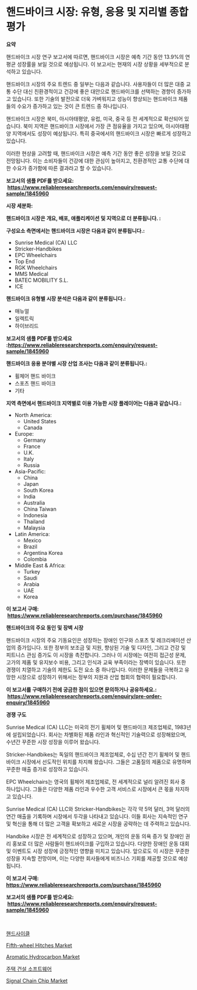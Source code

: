 <p><h1>핸드바이크 시장: 유형, 응용 및 지리별 종합 평가</h1></p><p><strong>요약</strong></p>
<p><p>핸드바이크 시장 연구 보고서에 따르면, 핸드바이크 시장은 예측 기간 동안 13.9%의 연평균 성장률을 보일 것으로 예상됩니다. 이 보고서는 현재의 시장 상황을 세부적으로 분석하고 있습니다.</p><p>핸드바이크 시장의 주요 트렌드 중 일부는 다음과 같습니다. 사용자들이 더 많은 대중 교통 수단 대신 친환경적이고 건강에 좋은 대안으로 핸드바이크를 선택하는 경향이 증가하고 있습니다. 또한 기술의 발전으로 더욱 가벼워지고 성능이 향상되는 핸드바이크 제품들의 수요가 증가하고 있는 것이 큰 트렌드 중 하나입니다.</p><p>핸드바이크 시장은 북미, 아시아태평양, 유럽, 미국, 중국 등 전 세계적으로 확산되어 있습니다. 북미 지역은 핸드바이크 시장에서 가장 큰 점유율을 가지고 있으며, 아시아태평양 지역에서도 성장이 예상됩니다. 특히 중국에서의 핸드바이크 시장은 빠르게 성장하고 있습니다.</p><p>이러한 현상을 고려할 때, 핸드바이크 시장은 예측 기간 동안 좋은 성장을 보일 것으로 전망됩니다. 이는 소비자들이 건강에 대한 관심이 높아지고, 친환경적인 교통 수단에 대한 수요가 증가함에 따른 결과라고 할 수 있습니다.</p></p>
<p><strong>보고서의 샘플 PDF를 받으세요: &nbsp;<a href="https://www.reliableresearchreports.com/enquiry/request-sample/1845960">https://www.reliableresearchreports.com/enquiry/request-sample/1845960</a></strong></p>
<p><strong>시장 세분화:</strong></p>
<p><strong> 핸드바이크 시장은 개요, 배포, 애플리케이션 및 지역으로 더 분류됩니다. :</strong></p>
<p><strong>구성요소 측면에서는 핸드바이크 시장은 다음과 같이 분류됩니다.:</strong></p>
<p><ul><li>Sunrise Medical (CA) LLC</li><li>Stricker-Handbikes</li><li>EPC Wheelchairs</li><li>Top End</li><li>RGK Wheelchairs</li><li>MMS Medical</li><li>BATEC MOBILITY S.L.</li><li>ICE</li></ul></p>
<p><strong> 핸드바이크 유형별 시장 분석은 다음과 같이 분류됩니다.:</strong></p>
<p><ul><li>매뉴얼</li><li>일렉트릭</li><li>하이브리드</li></ul></p>
<p><strong>보고서의 샘플 PDF를 받으세요 :<a href="https://www.reliableresearchreports.com/enquiry/request-sample/1845960">https://www.reliableresearchreports.com/enquiry/request-sample/1845960</a></strong></p>
<p><strong> 핸드바이크 응용 분야별 시장 산업 조사는 다음과 같이 분류됩니다.:</strong></p>
<p><ul><li>휠체어 핸드 바이크</li><li>스포츠 핸드 바이크</li><li>기타</li></ul></p>
<p><strong>지역 측면에서 핸드바이크 지역별로 이용 가능한 시장 플레이어는 다음과 같습니다.:</strong></p>
<p><ul>
    <li>
        North America:
        <ul>
            <li>United States</li>
            <li>Canada</li>
        </ul>
    </li>
    <li>
        Europe:
        <ul>
            <li>Germany</li>
            <li>France</li>
            <li>U.K.</li>
            <li>Italy</li>
            <li>Russia</li>
        </ul>
    </li>
    <li>
        Asia-Pacific:
        <ul>
            <li>China</li>
            <li>Japan</li>
            <li>South Korea</li>
            <li>India</li>
            <li>Australia</li>
            <li>China Taiwan</li>
            <li>Indonesia</li>
            <li>Thailand</li>
            <li>Malaysia</li>
        </ul>
    </li>
    <li>
        Latin America:
        <ul>
            <li>Mexico</li>
            <li>Brazil</li>
            <li>Argentina Korea</li>
            <li>Colombia</li>
        </ul>
    </li>
    <li>
        Middle East & Africa:
        <ul>
            <li>Turkey</li>
            <li>Saudi</li>
            <li>Arabia</li>
            <li>UAE</li>
            <li>Korea</li>
        </ul>
    </li>
    </ul></p>
<p><strong>이 보고서 구매: &nbsp;<a href="https://www.reliableresearchreports.com/purchase/1845960">https://www.reliableresearchreports.com/purchase/1845960</a></strong></p>
<p><strong>핸드바이크의 주요 동인 및 장벽 시장</strong></p>
<p><p>핸드바이크 시장의 주요 기동요인은 성장하는 장애인 인구와 스포츠 및 레크리에이션 산업의 증가입니다. 또한 정부의 보조금 및 지원, 향상된 기술 및 디자인, 그리고 건강 및 피트니스 관심 증가도 이 시장을 촉진합니다. 그러나 이 시장에는 여전히 접근성 문제, 고가의 제품 및 유지보수 비용, 그리고 인식과 교육 부족이라는 장벽이 있습니다. 또한 경쟁이 치열하고 기술의 제한도 도전 요소 중 하나입니다. 이러한 문제들을 극복하고 유망한 시장으로 성장하기 위해서는 정부의 지원과 산업 협회의 협력이 필요합니다.</p></p>
<p><strong>이 보고서를 구매하기 전에 궁금한 점이 있으면 문의하거나 공유하세요.: &nbsp;<a href="https://www.reliableresearchreports.com/enquiry/pre-order-enquiry/1845960">https://www.reliableresearchreports.com/enquiry/pre-order-enquiry/1845960</a></strong></p>
<p><strong>경쟁 구도</strong></p>
<p><p>Sunrise Medical (CA) LLC는 미국의 전기 휠체어 및 핸드바이크 제조업체로, 1983년에 설립되었습니다. 회사는 차별화된 제품 라인과 혁신적인 기술력으로 성장해왔으며, 수년간 꾸준한 시장 성장을 이루어 왔습니다. </p><p>Stricker-Handbikes는 독일의 핸드바이크 제조업체로, 수십 년간 전기 휠체어 및 핸드바이크 시장에서 선도적인 위치를 차지해 왔습니다. 그들은 고품질의 제품으로 유명하며 꾸준한 매출 증가로 성장하고 있습니다.</p><p>EPC Wheelchairs는 영국의 휠체어 제조업체로, 전 세계적으로 널리 알려진 회사 중 하나입니다. 그들은 다양한 제품 라인과 우수한 고객 서비스로 시장에서 큰 몫을 차지하고 있습니다.</p><p>Sunrise Medical (CA) LLC와 Stricker-Handbikes는 각각 약 5억 달러, 3억 달러의 연간 매출을 기록하며 시장에서 두각을 나타내고 있습니다. 이들 회사는 지속적인 연구 및 혁신을 통해 더 많은 고객을 확보하고 새로운 시장을 공략하는 데 주력하고 있습니다.</p><p>Handbike 시장은 전 세계적으로 성장하고 있으며, 개인의 운동 의욕 증가 및 장애인 권리 홍보로 더 많은 사람들이 핸드바이크를 구입하고 있습니다. 다양한 장애인 운동 대회 및 이벤트도 시장 성장에 긍정적인 영향을 미치고 있습니다. 앞으로도 이 시장은 꾸준한 성장을 지속할 전망이며, 이는 다양한 회사들에게 비즈니스 기회를 제공할 것으로 예상됩니다.</p></p>
<p><strong>이 보고서 구매: &nbsp; <a href="https://www.reliableresearchreports.com/purchase/1845960">https://www.reliableresearchreports.com/purchase/1845960</a></strong></p>
<p><strong>보고서의 샘플 PDF를 받으세요: &nbsp;<a href="https://www.reliableresearchreports.com/enquiry/request-sample/1845960">https://www.reliableresearchreports.com/enquiry/request-sample/1845960</a></strong><strong></strong></p>
<p>&nbsp;</p>
<p><p><a href="https://github.com/vsoq0zknh59/Market-Research-Report-List-1/blob/main/7973259190749.md">핸드사이클</a></p><p><a href="https://noble-drawer-34c.notion.site/Fifth-wheel-Hitches-Market-Research-Report-Unlocks-Analysis-on-the-Market-Financial-Status-Market-S-e53610b58cfc4bb9b1770052aa86a627">Fifth-wheel Hitches Market</a></p><p><a href="https://github.com/NorbertYates/Market-Research-Report-List-4/blob/main/aromatic-hydrocarbon-market.md">Aromatic Hydrocarbon Market</a></p><p><a href="https://github.com/jntpkh496620/Market-Research-Report-List-1/blob/main/5665319190748.md">주택 건설 소프트웨어</a></p><p><a href="https://three-jumbo-f6d.notion.site/Signal-Chain-Chip-Market-Research-Report-Unlocks-Analysis-on-the-Market-Financial-Status-Market-Siz-457434574c184cceaadd97d43144857c">Signal Chain Chip Market</a></p></p>